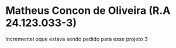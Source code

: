 # Matheus Concon de Oliveira (R.A 24.123.033-3)
Incrementei oque estava sendo pedido para esse projeto 3
